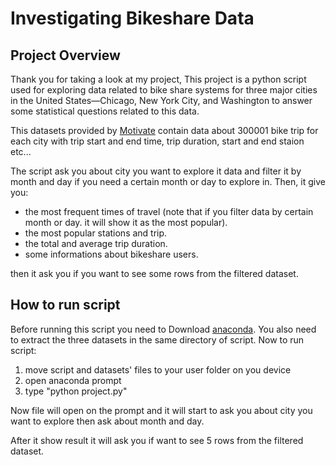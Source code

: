 # Investigating Bikeshare Data

## Project Overview

Thank you for taking a look at my project, This project is a python script used for exploring data related to bike share systems for three major cities in the United States—Chicago, New York City, and Washington to answer some statistical questions related to this data.

This datasets provided by [Motivate](https://motivateco.com/) contain data about 300001 bike trip for each city with trip start and end time, trip duration, start and end staion etc...

The script ask you about city you want to explore it data and filter it by month and day if you need a certain month or day to explore in. Then, it give you:
* the most frequent times of travel (note that if you filter data by certain month or day. it will show it as the most popular). 
* the most popular stations and trip.
* the total and average trip duration.
* some informations about bikeshare users.

then it ask you if you want to see some rows from the filtered dataset.

## How to run script

Before running this script you need to Download [anaconda](https://www.anaconda.com/). You also need to extract the three datasets in the same directory of script. Now to run script:
1) move script and datasets' files to your user folder on you device
2) open anaconda prompt
3) type "python project.py"

Now file will open on the prompt and it will start to ask you about city you want to explore then ask about month and day.

After it show result it will ask you if want to see 5 rows from the filtered dataset.
